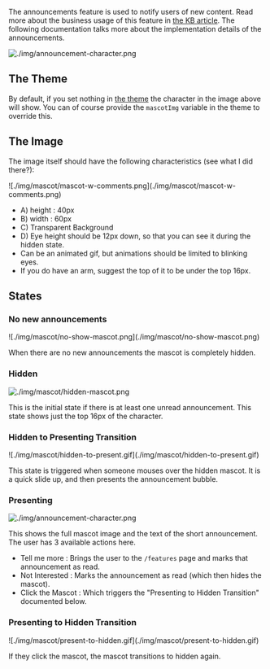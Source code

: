 The announcements feature is used to notify users of new content. Read more about the business usage of this feature in [the KB article](https://kb.wisc.edu/myuw/page.php?id=63903). The following documentation talks more about the implementation details of the announcements.

![./img/announcement-character.png](./img/announcement-character.png)

## The Theme
By default, if you set nothing in [the theme](#/md/theming) the character in the image above will show. You can of course provide the `mascotImg` variable in the theme to override this.

## The Image
The image itself should have the following characteristics (see what I did there?):

<div class='row'>
<div class='col-sm-6'>
<div class='width-100'>
![./img/mascot/mascot-w-comments.png](./img/mascot/mascot-w-comments.png)
</div>
</div>
<div class='col-sm-6'>
<ul>
<li>A) height : 40px</li>
<li>B) width : 60px</li>
<li>C) Transparent Background</li>
<li>D) Eye height should be 12px down, so that you can see it during the hidden state.</li>
<li>Can be an animated gif, but animations should be limited to blinking eyes.</li>
<li>If you do have an arm, suggest the top of it to be under the top 16px.</li>
</ul>
</div>
</div>

## States

### No new announcements

<div class='width-100'>
![./img/mascot/no-show-mascot.png](./img/mascot/no-show-mascot.png)
</div>

When there are no new announcements the mascot is completely hidden.

### Hidden
![./img/mascot/hidden-mascot.png](./img/mascot/hidden-mascot.png)

This is the initial state if there is at least one unread announcement. This state shows just the top 16px of the character.

### Hidden to Presenting Transition

<div class='width-100'>
![./img/mascot/hidden-to-present.gif](./img/mascot/hidden-to-present.gif)
</div>

This state is triggered when someone mouses over the hidden mascot. It is a quick slide up, and then presents the announcement bubble.

### Presenting
![./img/announcement-character.png](./img/announcement-character.png)

This shows the full mascot image and the text of the short announcement. The user has 3 available actions here.
+ Tell me more : Brings the user to the `/features` page and marks that announcement as read.
+ Not Interested : Marks the announcement as read (which then hides the mascot).
+ Click the Mascot : Which triggers the "Presenting to Hidden Transition" documented below.

### Presenting to Hidden Transition
<div class='width-100'>
![./img/mascot/present-to-hidden.gif](./img/mascot/present-to-hidden.gif)
</div>

If they click the mascot, the mascot transitions to hidden again.
